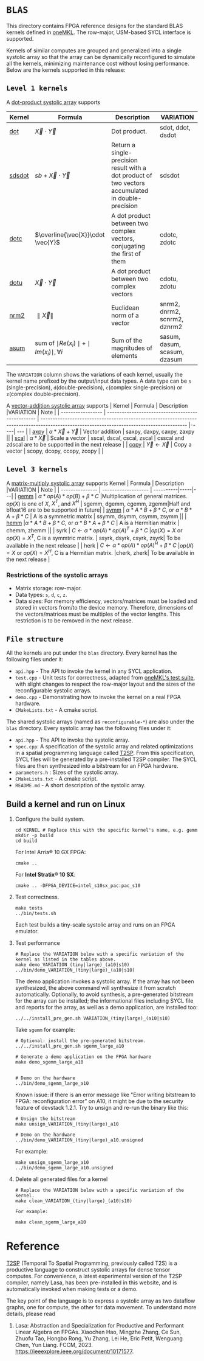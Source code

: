 # `BLAS`

This directory contains FPGA reference designs for the standard BLAS kernels defined in [oneMKL](https://oneapi-src.github.io/oneMKL/domains/blas/blas.html). The row-major, USM-based SYCL interface is supported.

Kernels of similar computes are grouped and generalized into a single systolic array so that the array can be dynamically reconfigured to simulate all the kernels, minimizing maintenance cost without losing performance. Below are the kernels supported in this release:

## `Level 1 kernels`

A [dot-product systolic array](reconfigurable_dotprod/README.md) supports

| Kernel            | Formula                                           | Description                                                                                                                                | VARIATION |
| ----------------- | ------------------------------------------------- | ------------------------------------------------------------------------------------------------------------------------------------------ | ----|
| [dot](https://oneapi-src.github.io/oneMKL/domains/blas/dot.html)    | $\vec{X}\cdot \vec{Y}$                            | Dot product.| sdot, ddot, dsdot |  | 
| [sdsdot](https://oneapi-src.github.io/oneMKL/domains/blas/sdsdot.html) | $sb+\vec{X}\cdot \vec{Y}$                         | Return a single-precision result with a dot product of two vectors accumulated in double-precision | sdsdot|
| [dotc](https://oneapi-src.github.io/oneMKL/domains/blas/dotc.html)   | $\overline{\vec{X}}\cdot \vec{Y}$                 | A dot product between two complex vectors, conjugating the first of them     | cdotc, zdotc|
| [dotu](https://oneapi-src.github.io/oneMKL/domains/blas/dotu.html)   | $\vec{X}\cdot \vec{Y}$                            | A dot product between two complex vectors                               | cdotu, zdotu|
| [nrm2](https://oneapi-src.github.io/oneMKL/domains/blas/nrm2.html)   | $\parallel \vec{X} \parallel$                                     | Euclidean norm of a vector                              | snrm2, dnrm2, scnrm2, dznrm2 |
| [asum](https://oneapi-src.github.io/oneMKL/domains/blas/asum.html)   | sum of $\mid Re(x_i)\mid+\mid Im(x_i)\mid, \forall i$ | Sum of the magnitudes of elements                                   | sasum, dasum, scasum, dzasum |

The `VARIATION` column shows the variations of each kernel, usually the kernel name prefixed by the output/input data types. A data type can be `s` (single-precision), `d`(double-precision), `c`(complex single-precision) or `z`(complex double-precision).

A [vector-addition systolic array](reconfigurable_vecadd/README.md) supports
| Kernel            | Formula                                           | Description                                                                                                                                |VARIATION |  Note |
| ----------------- | ------------------------------------------------- | ------------------------------------------------------------------------------------------------------------------------------------------ |-----| --- |
| [axpy](https://oneapi-src.github.io/oneMKL/domains/blas/axpy.html)   | $\alpha * \vec{X}+\vec{Y}$                           | Vector addition                                                 | saxpy, daxpy, caxpy, zaxpy ||
| [scal](https://oneapi-src.github.io/oneMKL/domains/blas/scal.html)   | $\alpha * \vec{X}$                                   | Scale a vector                                                  | sscal, dscal, cscal, zscal | csscal and zdscal are to be supported in the next release |
| [copy](https://oneapi-src.github.io/oneMKL/domains/blas/copy.html)   | $\vec{Y}\leftarrow\vec{X}$                        | Copy a vector                                                      | scopy, dcopy, ccopy, zcopy | |

## `Level 3 kernels`

A [matrix-multiply systolic array](reconfigurable_matmul/README.md) supports
 Kernel          | Formula             | Description       |VARIATION | Note |
| --------------- | ------------------- | ----------|-----|---|
| [gemm](https://oneapi-src.github.io/oneMKL/domains/blas/gemm.html) | $\alpha * op(A) * op(B)+\beta * C$ |Multiplication of general matrices. $op(X)$ is one of $X$, $X^T$, and $X^H$ | sgemm, dgemm, cgemm, zgemm|Half and bfloat16 are to be supported in future|
| [symm](https://oneapi-src.github.io/oneMKL/domains/blas/symm.html) | $\alpha * A* B+\beta * C$, or  $\alpha * B * A+\beta * C$ | A is a symmetric matrix | ssymm, dsymm, csymm, zsymm ||
| [hemm](https://oneapi-src.github.io/oneMKL/domains/blas/hemm.html) |$\alpha * A * B+\beta * C$, or  $\alpha * B * A+\beta * C$ | A is a Hermitian matrix | chemm, zhemm ||
| syrk | $C \leftarrow \alpha * op(A) * op(A)^T + \beta * C$ |$op(X)=X$ or $op(X) = X^T$, C is a symmtric matrix. | ssyrk, dsyrk, csyrk, zsyrk| To be available in the next release |
| herk | $C \leftarrow \alpha * op(A) * op(A)^H + \beta * C$ |$op(X)=X$ or $op(X) = X^H$, C is a Hermitian matrix. |cherk, zherk| To be available in the next release |

### Restrictions of the systolic arrays

* Matrix storage: row-major.
* Data types: `s`, `d`, `c`, `z`.
* Data sizes: For memory efficiency, vectors/matrices must be loaded and stored in vectors from/to the device memory. Therefore, dimensions of the vectors/matrices must be multiples of the vector lengths. This restriction is to be removed in the next release.

## `File structure`

All the kernels are put under the `blas` directory. Every kernel has the following files under it:

* `api.hpp` - The API to invoke the kernel in any SYCL application.
* `test.cpp` - Unit tests for correctness, adapted from [oneMKL's test suite](https://github.com/oneapi-src/oneMKL/blob/develop/tests/unit_tests/blas/), with slight changes to respect the row-major layout and the sizes of the reconfigurable systolic arrays.
* `demo.cpp` - Demonstrating how to invoke the kernel on a real FPGA hardware.
* `CMakeLists.txt` - A cmake script.

The shared systolic arrays (named as `reconfigurable-*`) are also under the `blas` directory. Every systolic array has the following files under it:

* `api.hpp` - The API to invoke the systolic array.
* `spec.cpp`: A specification of the systolic array and related optimizations in a spatial programming language called [T2SP](#user-content-reference). From this specification, SYCL files will be generated by a pre-installed T2SP compiler. The SYCL files are then synthesized into a bitstream for an FPGA hardware.
* `parameters.h` : Sizes of the systolic array.
* `CMakeLists.txt` - A cmake script.
* `README.md` - A short description of the systolic array.

## Build a kernel and run on Linux

1. Configure the build system.

   ```shell
   cd KERNEL # Replace this with the specific kernel's name, e.g. gemm
   mkdir -p build
   cd build
   ```

    For Intel Arria® 10 GX FPGA:

   ```shell
   cmake ..
   ```

    For **Intel Stratix® 10 SX**:

   ```shell
   cmake .. -DFPGA_DEVICE=intel_s10sx_pac:pac_s10
   ```

2. Test correctness.

   ```shell
   make tests
   ../bin/tests.sh
   ```

    Each test builds a tiny-scale systolic array and runs on an FPGA emulator.

3. Test performance

   ```shell
   # Replace the VARIATION below with a specific variation of the kernel as listed in the tables above.
   make demo_VARIATION_(tiny|large)_(a10|s10)
   ../bin/demo_VARIATION_(tiny|large)_(a10|s10)
   ```
    The demo application invokes a systolic array. If the array has not been synthesized, the above command will synthesize it from scratch automatically. Optionally, to avoid synthesis, a pre-generated bitstream for the array can be installed; the informational files including SYCL file and reports for the array, as well as a demo application, are installed too:
   ```
   ../../install_pre_gen.sh VARIATION_(tiny|large)_(a10|s10)
   ```

    Take `sgemm` for example:

   ```shell
   # Optional: install the pre-generated bitstream.
   ../../install_pre_gen.sh sgemm_large_a10

   # Generate a demo application on the FPGA hardware
   make demo_sgemm_large_a10


   # Demo on the hardware
   ../bin/demo_sgemm_large_a10
   ```

    Known issue: if there is an error message like "Error writing bitstream to FPGA: reconfiguration error" on A10, it might be due to the security feature of devstack 1.2.1. Try to unsign and re-run the binary like this:
    ```shell
    # Unsign the bitstream
    make unsign_VARIATION_(tiny|large)_a10

    # Demo on the hardware
    ../bin/demo_VARIATION_(tiny|large)_a10.unsigned
   ```
    For example:
    ```shell
    make unsign_sgemm_large_a10
    ../bin/demo_sgemm_large_a10.unsigned
   ```

4. Delete all generated files for a kernel

   ```shell
   # Replace the VARIATION below with a specific variation of the kernel.
   make clean_VARIATION_(tiny|large)_(a10|s10)
   ```
       For example:
    ```shell
    make clean_sgemm_large_a10
   ```

# Reference

[T2SP](https://github.com/IntelLabs/t2sp) (Temporal To Spatial Programming, previously called T2S) is a productive language to construct systolic arrays for dense tensor computes. For convenience, a latest experimental version of the T2SP compiler, namely Lasa, has been pre-installed in this website, and is automatically invoked when making tests or a demo.

The key point of the language is to express a systolic array as two dataflow graphs, one for compute, the other for data movement. To understand more details, please read

1. Lasa: Abstraction and Specialization for Productive and Performant Linear Algebra on FPGAs. Xiaochen Hao, Mingzhe Zhang, Ce Sun, Zhuofu Tao, Hongbo Rong, Yu Zhang, Lei He, Eric Petit, Wenguang Chen, Yun Liang. FCCM, 2023. https://ieeexplore.ieee.org/document/10171577.

